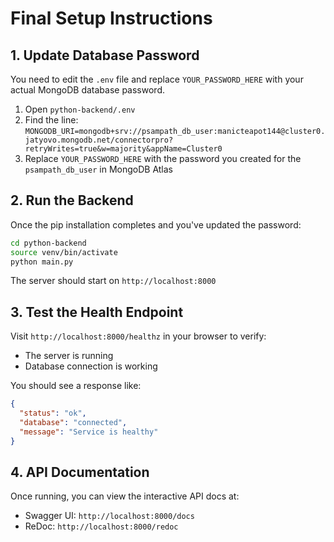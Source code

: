# Final Setup Instructions

## 1. Update Database Password

You need to edit the `.env` file and replace `YOUR_PASSWORD_HERE` with your actual MongoDB database password.

1. Open `python-backend/.env`
2. Find the line: `MONGODB_URI=mongodb+srv://psampath_db_user:manicteapot144@cluster0.jatyovo.mongodb.net/connectorpro?retryWrites=true&w=majority&appName=Cluster0`
3. Replace `YOUR_PASSWORD_HERE` with the password you created for the `psampath_db_user` in MongoDB Atlas

## 2. Run the Backend

Once the pip installation completes and you've updated the password:

```bash
cd python-backend
source venv/bin/activate
python main.py
```

The server should start on `http://localhost:8000`

## 3. Test the Health Endpoint

Visit `http://localhost:8000/healthz` in your browser to verify:
- The server is running
- Database connection is working

You should see a response like:
```json
{
  "status": "ok",
  "database": "connected",
  "message": "Service is healthy"
}
```

## 4. API Documentation

Once running, you can view the interactive API docs at:
- Swagger UI: `http://localhost:8000/docs`
- ReDoc: `http://localhost:8000/redoc`